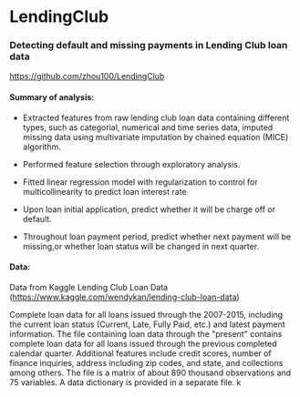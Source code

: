 # LendingClub


### Detecting default and missing payments in Lending Club loan data

https://github.com/zhou100/LendingClub

#### Summary of analysis:

* Extracted features from raw lending club loan data containing different types, such as categorial, numerical and time series data, imputed missing data using
multivariate imputation by chained equation (MICE) algorithm.

* Performed feature selection through exploratory analysis.

* Fitted linear regression model with regularization to control for multicollinearity to predict loan interest rate 

* Upon loan initial application, predict whether it will be charge off or default.

* Throughout loan payment period, predict whether next payment will be missing,or whether loan status will be changed in next quarter.




#### Data:

Data from Kaggle Lending Club Loan Data (https://www.kaggle.com/wendykan/lending-club-loan-data)

Complete loan data for all loans issued through the 2007-2015, including the current loan status (Current, Late, Fully Paid, etc.) and latest payment information. The file containing loan data through the "present" contains complete loan data for all loans issued through the previous completed calendar quarter. Additional features include credit scores, number of finance inquiries, address including zip codes, and state, and collections among others. The file is a matrix of about 890 thousand observations and 75 variables. A data dictionary is provided in a separate file. k

